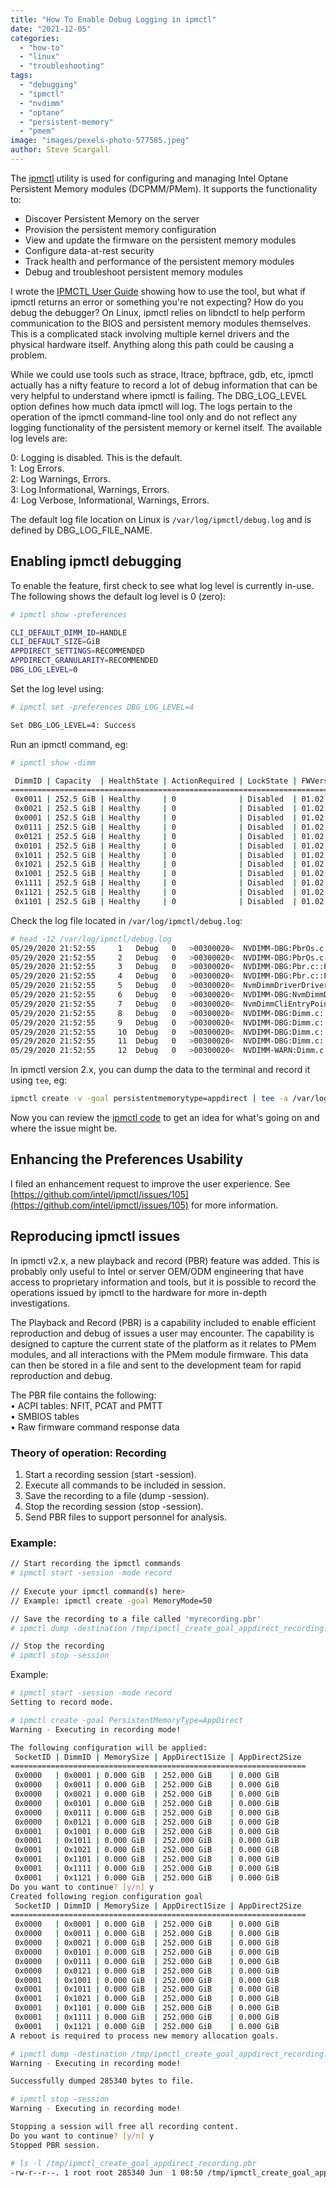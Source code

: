 ```yaml
---
title: "How To Enable Debug Logging in ipmctl"
date: "2021-12-05"
categories: 
  - "how-to"
  - "linux"
  - "troubleshooting"
tags: 
  - "debugging"
  - "ipmctl"
  - "nvdimm"
  - "optane"
  - "persistent-memory"
  - "pmem"
image: "images/pexels-photo-577585.jpeg"
author: Steve Scargall
---
```


The [ipmctl](https://github.com/intel/ipmctl) utility is used for configuring and managing Intel Optane Persistent Memory modules (DCPMM/PMem). It supports the functionality to:

- Discover Persistent Memory on the server
- Provision the persistent memory configuration
- View and update the firmware on the persistent memory modules
- Configure data-at-rest security
- Track health and performance of the persistent memory modules
- Debug and troubleshoot persistent memory modules

I wrote the [IPMCTL User Guide](https://docs.pmem.io/ipmctl-user-guide/) showing how to use the tool, but what if ipmctl returns an error or something you're not expecting? How do you debug the debugger? On Linux, ipmctl relies on libndctl to help perform communication to the BIOS and persistent memory modules themselves. This is a complicated stack involving multiple kernel drivers and the physical hardware itself. Anything along this path could be causing a problem.

While we could use tools such as strace, ltrace, bpftrace, gdb, etc, ipmctl actually has a nifty feature to record a lot of debug information that can be very helpful to understand where ipmctl is failing. The DBG\_LOG\_LEVEL option defines how much data ipmctl will log. The logs pertain to the operation of the ipmctl command-line tool only and do not reflect any logging functionality of the persistent memory or kernel itself. The available log levels are:

0: Logging is disabled. This is the default.  
1: Log Errors.  
2: Log Warnings, Errors.  
3: Log Informational, Warnings, Errors.  
4: Log Verbose, Informational, Warnings, Errors.

The default log file location on Linux is `/var/log/ipmctl/debug.log` and is defined by DBG\_LOG\_FILE\_NAME.

## Enabling ipmctl debugging

To enable the feature, first check to see what log level is currently in-use. The following shows the default log level is 0 (zero):

```bash
# ipmctl show -preferences

CLI_DEFAULT_DIMM_ID=HANDLE
CLI_DEFAULT_SIZE=GiB
APPDIRECT_SETTINGS=RECOMMENDED
APPDIRECT_GRANULARITY=RECOMMENDED
DBG_LOG_LEVEL=0
```

Set the log level using:

```bash
# ipmctl set -preferences DBG_LOG_LEVEL=4

Set DBG_LOG_LEVEL=4: Success
```

Run an ipmctl command, eg:

```bash
# ipmctl show -dimm

 DimmID | Capacity  | HealthState | ActionRequired | LockState | FWVersion
==============================================================================
 0x0011 | 252.5 GiB | Healthy     | 0              | Disabled  | 01.02.00.5417
 0x0021 | 252.5 GiB | Healthy     | 0              | Disabled  | 01.02.00.5417
 0x0001 | 252.5 GiB | Healthy     | 0              | Disabled  | 01.02.00.5417
 0x0111 | 252.5 GiB | Healthy     | 0              | Disabled  | 01.02.00.5417
 0x0121 | 252.5 GiB | Healthy     | 0              | Disabled  | 01.02.00.5417
 0x0101 | 252.5 GiB | Healthy     | 0              | Disabled  | 01.02.00.5417
 0x1011 | 252.5 GiB | Healthy     | 0              | Disabled  | 01.02.00.5417
 0x1021 | 252.5 GiB | Healthy     | 0              | Disabled  | 01.02.00.5417
 0x1001 | 252.5 GiB | Healthy     | 0              | Disabled  | 01.02.00.5417
 0x1111 | 252.5 GiB | Healthy     | 0              | Disabled  | 01.02.00.5417
 0x1121 | 252.5 GiB | Healthy     | 0              | Disabled  | 01.02.00.5417
 0x1101 | 252.5 GiB | Healthy     | 0              | Disabled  | 01.02.00.5417
```

Check the log file located in `/var/log/ipmctl/debug.log`:

```bash
# head -12 /var/log/ipmctl/debug.log
05/29/2020 21:52:55 	1	Debug	0	>00300020<	NVDIMM-DBG:PbrOs.c::PbrDeserializeCtx:196: PBR MODE from shared memory: 0  
05/29/2020 21:52:55 	2	Debug	0	>00300020<	NVDIMM-DBG:PbrOs.c::PbrDeserializeCtx:204: pbr_ctx.tmp not found, setting to default value  
05/29/2020 21:52:55 	3	Debug	0	>00300020<	NVDIMM-DBG:Pbr.c::PbrInit:858: PbrInit PBR MODE: 0  
05/29/2020 21:52:55 	4	Debug	0	>00300020<	NVDIMM-DBG:Pbr.c::PbrInit:859: PbrInit DONE  
05/29/2020 21:52:55 	5	Debug	0	>00300020<	NvmDimmDriverDriverEntryPoint=0x8342bf00 
05/29/2020 21:52:55 	6	Debug	0	>00300020<	NVDIMM-DBG:NvmDimmDriver.c::NvmDimmDriverDriverEntryPoint:866: Exiting DriverEntryPoint, error = 0x0. 
05/29/2020 21:52:55 	7	Debug	0	>00300020<	NvmDimmCliEntryPoint=0x00007f51833aee90 
05/29/2020 21:52:55 	8	Debug	0	>00300020<	NVDIMM-DBG:Dimm.c::InitializeDimm:4958: Unable to initialize Intel NVM Dimm with custom GUID. Trying NVDIMM control region GUID 
05/29/2020 21:52:55 	9	Debug	0	>00300020<	NVDIMM-DBG:Dimm.c::InitializeDimm:5016: No region found using custom GUID. Trying NVDIMM control region GUID 
05/29/2020 21:52:55 	10	Debug	0	>00300020<	NVDIMM-DBG:Dimm.c::FwCmdIdDimm:1745: Error detected when sending PtIdentifyDimm command (RC = 0x7) 
05/29/2020 21:52:55 	11	Debug	0	>00300020<	NVDIMM-DBG:Dimm.c::InitializeDimm:5068: FW CMD Error: 7 
05/29/2020 21:52:55 	12	Debug	0	>00300020<	NVDIMM-WARN:Dimm.c::InitializeDimmInventory:1269: Unable to initialize NVDIMM 0x28 
```

In ipmctl version 2.x, you can dump the data to the terminal and record it using `tee`, eg:

```bash
ipmctl create -v -goal persistentmemorytype=appdirect | tee -a /var/log/ipmctl/debug.log
```

Now you can review the [ipmctl code](https://github.com/intel/ipmctl) to get an idea for what's going on and where the issue might be.

## Enhancing the Preferences Usability

I filed an enhancement request to improve the user experience. See [https://github.com/intel/ipmctl/issues/105](https://github.com/intel/ipmctl/issues/105) for more information.

## Reproducing ipmctl issues

In ipmctl v2.x, a new playback and record (PBR) feature was added. This is probably only useful to Intel or server OEM/ODM engineering that have access to proprietary information and tools, but it is possible to record the operations issued by ipmctl to the hardware for more in-depth investigations.

The Playback and Record (PBR) is a capability included to enable efficient reproduction and debug of issues a user may encounter. The capability is designed to capture the current state of the platform as it relates to PMem modules, and all interactions with the PMem module firmware. This data can then be stored in a file and sent to the development team for rapid reproduction and debug.

The PBR file contains the following:  
• ACPI tables: NFIT, PCAT and PMTT  
• SMBIOS tables  
• Raw firmware command response data

### Theory of operation: Recording

1. Start a recording session (start -session).
2. Execute all commands to be included in session.
3. Save the recording to a file (dump -session).
4. Stop the recording session (stop -session).
5. Send PBR files to support personnel for analysis.

### Example:

```bash
// Start recording the ipmctl commands
# ipmctl start -session -mode record 
 
// Execute your ipmctl command(s) here>
// Example: ipmctl create -goal MemoryMode=50 

// Save the recording to a file called 'myrecording.pbr' 
# ipmctl dump -destination /tmp/ipmctl_create_goal_appdirect_recording.pbr -session 

// Stop the recording
# ipmctl stop -session 
```

Example:

```bash
# ipmctl start -session -mode record
Setting to record mode.

# ipmctl create -goal PersistentMemoryType=AppDirect
Warning - Executing in recording mode!

The following configuration will be applied:
 SocketID | DimmID | MemorySize | AppDirect1Size | AppDirect2Size
==================================================================
 0x0000   | 0x0001 | 0.000 GiB  | 252.000 GiB    | 0.000 GiB
 0x0000   | 0x0011 | 0.000 GiB  | 252.000 GiB    | 0.000 GiB
 0x0000   | 0x0021 | 0.000 GiB  | 252.000 GiB    | 0.000 GiB
 0x0000   | 0x0101 | 0.000 GiB  | 252.000 GiB    | 0.000 GiB
 0x0000   | 0x0111 | 0.000 GiB  | 252.000 GiB    | 0.000 GiB
 0x0000   | 0x0121 | 0.000 GiB  | 252.000 GiB    | 0.000 GiB
 0x0001   | 0x1001 | 0.000 GiB  | 252.000 GiB    | 0.000 GiB
 0x0001   | 0x1011 | 0.000 GiB  | 252.000 GiB    | 0.000 GiB
 0x0001   | 0x1021 | 0.000 GiB  | 252.000 GiB    | 0.000 GiB
 0x0001   | 0x1101 | 0.000 GiB  | 252.000 GiB    | 0.000 GiB
 0x0001   | 0x1111 | 0.000 GiB  | 252.000 GiB    | 0.000 GiB
 0x0001   | 0x1121 | 0.000 GiB  | 252.000 GiB    | 0.000 GiB
Do you want to continue? [y/n] y
Created following region configuration goal
 SocketID | DimmID | MemorySize | AppDirect1Size | AppDirect2Size
==================================================================
 0x0000   | 0x0001 | 0.000 GiB  | 252.000 GiB    | 0.000 GiB
 0x0000   | 0x0011 | 0.000 GiB  | 252.000 GiB    | 0.000 GiB
 0x0000   | 0x0021 | 0.000 GiB  | 252.000 GiB    | 0.000 GiB
 0x0000   | 0x0101 | 0.000 GiB  | 252.000 GiB    | 0.000 GiB
 0x0000   | 0x0111 | 0.000 GiB  | 252.000 GiB    | 0.000 GiB
 0x0000   | 0x0121 | 0.000 GiB  | 252.000 GiB    | 0.000 GiB
 0x0001   | 0x1001 | 0.000 GiB  | 252.000 GiB    | 0.000 GiB
 0x0001   | 0x1011 | 0.000 GiB  | 252.000 GiB    | 0.000 GiB
 0x0001   | 0x1021 | 0.000 GiB  | 252.000 GiB    | 0.000 GiB
 0x0001   | 0x1101 | 0.000 GiB  | 252.000 GiB    | 0.000 GiB
 0x0001   | 0x1111 | 0.000 GiB  | 252.000 GiB    | 0.000 GiB
 0x0001   | 0x1121 | 0.000 GiB  | 252.000 GiB    | 0.000 GiB
A reboot is required to process new memory allocation goals.

# ipmctl dump -destination /tmp/ipmctl_create_goal_appdirect_recording.pbr -session
Warning - Executing in recording mode!

Successfully dumped 285340 bytes to file.

# ipmctl stop -session
Warning - Executing in recording mode!

Stopping a session will free all recording content.
Do you want to continue? [y/n] y
Stopped PBR session.

# ls -l /tmp/ipmctl_create_goal_appdirect_recording.pbr
-rw-r--r--. 1 root root 285340 Jun  1 08:50 /tmp/ipmctl_create_goal_appdirect_recording.pbr
```
